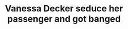 ---
layout: post
title: Vanessa Decker seduce her passenger and got banged
duration: '06:46'
view: 159
rate: 2
video: 'https://flashservice.xvideos.com/embedframe/25906125'
category:
 - gorgeous
 - rough
 - brunette
 - busty
 - cab
 - stunning
 - gorgeous
tags: 
 - sucked
 - fucked
priority: 0.9
changefreq: daily
---
